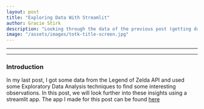 ```yaml
---
layout: post
title: "Exploring Data With Streamlit"
author: Gracie Stirk
description: "Looking through the data of the previous post (getting data through an API) in a streamlit app"
image: "/assets/images/totk-title-screen.jpg"
---
```


---
---
### Introduction
In my last post, I got some data from the Legend of Zelda API and used some Exploratory Data Analysis techniques to find some interesting observations. In this post, we will look further into these insights using a streamlit app. The app I made for this post can be found [here](https://hyrule-census.streamlit.app/)